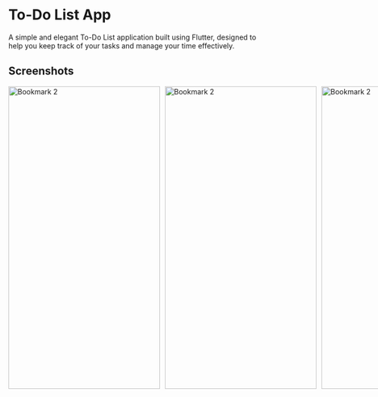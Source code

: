 # To-Do List App

A simple and elegant To-Do List application built using Flutter, designed to help you keep track of your tasks and manage your time effectively.

## Screenshots

<div style="display: flex;;">
<img src="https://github.com/ChouguleAnkita13/Flutter_ToDoList_App/assets/155567405/14bce2b7-b0ba-42c4-a794-2f10c019f61e" alt="Bookmark 2" style="margin-right: 10px;" width="300" height="600">
<img src="https://github.com/ChouguleAnkita13/Flutter_ToDoList_App/assets/155567405/bfb9418f-b723-4fa0-8156-f66599dd788c" alt="Bookmark 2" style="margin-right: 10px;" width="300" height="600">
 
   
   
 <br> <br><br><br>
    
<img src="https://github.com/ChouguleAnkita13/Flutter_ToDoList_App/assets/155567405/6c12c147-6ed2-4f25-a491-1eacc9559c1c" alt="Bookmark 2" style="margin-right: 10px;" width="300" height="600">
   
 <img src="https://github.com/ChouguleAnkita13/Flutter_ToDoList_App/assets/155567405/fb2bdaa8-d046-4837-a5bd-3c177558a78c" alt="Home 2" style="margin-right: 10px;" width="300" height="600">
  <img src="https://github.com/ChouguleAnkita13/Flutter_ToDoList_App/assets/155567405/9747c99d-56ca-4a6c-a8db-2a5d258ad53c" alt="Bookmark 2" style="margin-right: 10px;" width="300" height="600">
 <br> <br><br><br>
  <img src="https://github.com/ChouguleAnkita13/Flutter_ToDoList_App/assets/155567405/d1fd4d58-5c99-479a-aa3b-bf765dd99c09" alt="Home 1" style="margin-right: 10px; " width="300" height="600">
    <img src="https://github.com/ChouguleAnkita13/Flutter_ToDoList_App/assets/155567405/cfd0521b-d493-4973-8090-d34e81fe716f" alt="login" style="margin-right: 10px; " width="300" height="600">

 <img src="https://github.com/ChouguleAnkita13/Flutter_ToDoList_App/assets/155567405/7299503d-47eb-4541-9dd9-501e2a79912b" alt="splash" style="margin-right: 10px;" width="300" height="600">
   

## Features
Create, update, and delete tasks.

Mark tasks as complete or incomplete.

View a list of all tasks.

User-friendly UI with custom themes.

Persistent storage using SQLite.
## Flutter Versions 
```bash
flutter --version
  Flutter 3.19.2
  Dart 3.3.0
```

## Dependencies
```bash
dependencies:
  flutter:
    sdk: flutter
  flutter_slidable: ^3.1.0
  google_fonts: ^6.2.1
  intl: ^0.19.0
  path: ^1.9.0
  provider: ^6.1.2
  sqflite: ^2.3.3+1

```


## License

[MIT](https://choosealicense.com/licenses/mit/)


